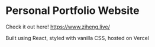 # Personal Portfolio Website

Check it out here! https://www.ziheng.live/

Built using React, styled with vanilla CSS, hosted on Vercel
